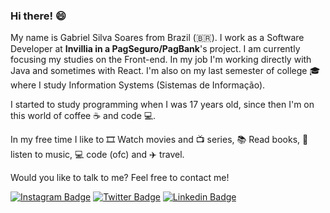 <!--
**gabrielgyns/gabrielgyns** is a ✨ _special_ ✨ repository because its `README.md` (this file) appears on your GitHub profile.

Here are some ideas to get you started:

- 🔭 I’m currently working on ...
- 🌱 I’m currently learning ...
- 👯 I’m looking to collaborate on ...
- 🤔 I’m looking for help with ...
- 💬 Ask me about ...
- 📫 How to reach me: ...
- 😄 Pronouns: ...
- ⚡ Fun fact: ...
-->

### Hi there! 😄

My name is Gabriel Silva Soares from Brazil (🇧🇷). I work as a Software Developer at **Invillia in a PagSeguro/PagBank**'s project. I am currently focusing my studies on the Front-end. In my job I'm working directly with Java and sometimes with React.
I'm also on my last semester of college 🎓 where I study Information Systems (Sistemas de Informação).

I started to study programming when I was 17 years old, since then I'm on this world of coffee ☕ and code 💻.

In my free time I like to 🎞️ Watch movies and 📺 series, 📚 Read books, 🎵 listen to music, 💻 code (ofc) and ✈️ travel.

Would you like to talk to me? Feel free to contact me!

[![Instagram Badge](https://img.shields.io/badge/Instagram-brown?logo=instagram&style=flat-square&logoColor=white&link=https://instagram.com/gs.slva)](https://instagram.com/gs.slva)
[![Twitter Badge](https://img.shields.io/badge/-Twitter-1ca0f1?style=flat-square&labelColor=1ca0f1&logo=twitter&logoColor=white&link=https://twitter.com/gabrielgyns)](https://twitter.com/gabrielgyns)
[![Linkedin Badge](https://img.shields.io/badge/-LinkedIn-blue?style=flat-square&logo=Linkedin&logoColor=white&link=https://www.linkedin.com/in/gabrielgyns)](https://www.linkedin.com/in/gabrielgyns)
